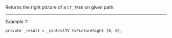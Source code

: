 Returns the right picture of a `CT_TREE` on given path.


---
*Example 1:*
```sqf
private _result = _controlTV tvPictureRight [0, 0];
```